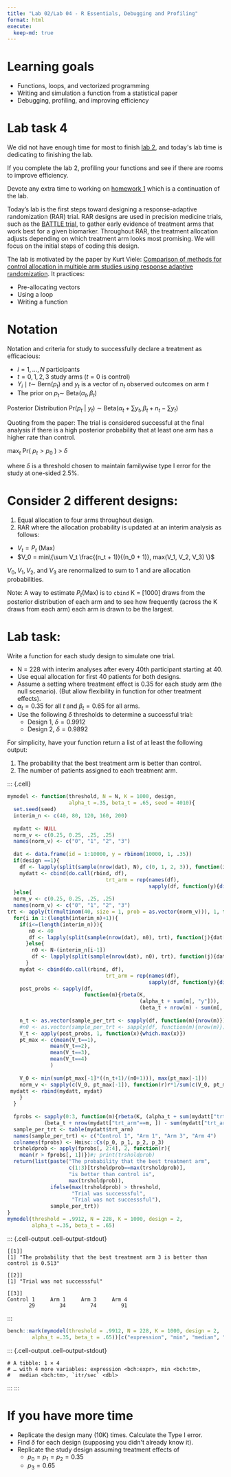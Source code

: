 ```yaml
---
title: "Lab 02/Lab 04 - R Essentials, Debugging and Profiling"
format: html
execute:
  keep-md: true
---
```




# Learning goals

* Functions, loops, and vectorized programming
* Writing and simulation a function from a statistical paper
* Debugging, profiling, and improving efficiency

# Lab task 4

We did not have enough time for most to finish [lab 2](https://uofuepibio.github.io/PHS7045-advanced-programming/week-02-lab.html), and today's lab time is dedicating to finishing the lab.

If you complete the lab 2, profiling your functions and see if there are rooms to improve efficiency.

Devote any extra time to working on [homework 1](https://uofuepibio.github.io/PHS7045-advanced-programming/hw-01-essentialsSimulations.html) which is a continuation of the lab.

Today’s lab is the first steps toward designing a response-adaptive randomization (RAR) trial.  RAR designs are used in precision medicine trials, such as the [BATTLE trial](https://aacrjournals.org/cancerdiscovery/article/1/1/44/2198?casa_token=pK1gZcX-FgkAAAAA:KmsD6qnoaOMxqHJlg0VGlmqr2nqIl49Xupuh0FX7nnJXNjtdBwVWsdmVtUIXKdEWQ_e5i9pG), to gather early evidence of treatment arms that work best for a given biomarker.  Throughout RAR, the treatment allocation adjusts depending on which treatment arm looks most promising.  We will focus on the initial steps of coding this design.

The lab is motivated by the paper by Kurt Viele: [Comparison of methods for control allocation in multiple arm studies using response adaptive randomization](https://journals.sagepub.com/doi/pdf/10.1177/1740774519877836).  It practices:

* Pre-allocating vectors
* Using a loop
* Writing a function

# Notation 

Notation and criteria for study to successfully declare a treatment as efficacious:

* $i = 1, \dots, N$ participants
* $t = 0, 1, 2, 3$ study arms ($t = 0$ is control)
* $Y_i \mid t \sim$ Bern($p_t$) and $y_t$ is a vector of $n_t$ observed outcomes on arm $t$
* The prior on $p_t \sim$ Beta($\alpha_t, \beta_t$)

Posterior Distribution Pr($p_t$ | $y_t$) $\sim$ Beta($\alpha_t + \sum y_t, \beta_t + n_t - \sum y_t$)

Quoting from the paper: The trial is considered successful at the final analysis if there is a high posterior probability that at least one arm has a higher rate than control.

max$_t$ Pr( $p_t > p_0$ ) > $\delta$

where $\delta$ is a threshold chosen to maintain familywise type I error for the study at one-sided 2.5\%.


# Consider 2 different designs:

1.	Equal allocation to four arms throughout design.
2.	RAR where the allocation probability is updated at an interim analysis as follows:

* $V_t = P_t$ (Max)
* $V_0 = min\{\sum V_t \frac{(n_t + 1)}{(n_0 + 1)}, max(V_1, V_2, V_3) \}$

$V_0, V_1, V_2,$ and $V_3$ are renormalized to sum to 1 and are allocation probabilities.

Note: A way to estimate $P_t$(Max) is to `cbind` K = [1000] draws from the posterior distribution of each arm and to see how frequently (across the K draws from each arm) each arm is drawn to be the largest.


# Lab task:

Write a function for each study design to simulate one trial.  

* N = 228 with interim analyses after every 40th participant starting at 40.
* Use equal allocation for first 40 patients for both designs.
* Assume a setting where treatment effect is 0.35 for each study arm (the null scenario).  (But allow flexibility in function for other treatment effects).
* $\alpha_t = 0.35$ for all $t$ and $\beta_t = 0.65$ for all arms.
* Use the following $\delta$ thresholds to determine a successful trial:
  * Design 1, $\delta = 0.9912$
  * Design 2, $\delta = 0.9892$

For simplicity, have your function return a list of at least the following output:

1. The probability that the best treatment arm is better than control.
2. The number of patients assigned to each treatment arm.


::: {.cell}

```{.r .cell-code}
mymodel <- function(threshold, N = N, K = 1000, design, 
                    alpha_t =.35, beta_t = .65, seed = 4010){
  set.seed(seed)
  interim_n <- c(40, 80, 120, 160, 200)
  
  mydatt <- NULL
  norm_v <- c(0.25, 0.25, .25, .25)
  names(norm_v) <- c("0", "1", "2", "3")
  
  dat <- data.frame(id = 1:10000, y = rbinom(10000, 1, .35))
  if(design ==1){
    df <- lapply(split(sample(nrow(dat), N), c(0, 1, 2, 3)), function(i){dat[i, ]})
    mydatt <- cbind(do.call(rbind, df), 
                                trt_arm = rep(names(df), 
                                              sapply(df, function(y){dim(y)[1]})))
  }else{
  norm_v <- c(0.25, 0.25, .25, .25)
  names(norm_v) <- c("0", "1", "2", "3")
trt <- apply(t(rmultinom(40, size = 1, prob = as.vector(norm_v))), 1, function(x) which(x==1)-1)
  for(i in 1:(length(interim_n)+1)){
    if(i<=(length(interim_n))){
       n0 <- 40
       df <- lapply(split(sample(nrow(dat), n0), trt), function(j){dat[j, ]})  
      }else{
        n0 <- N-(interim_n[i-1])
        df <- lapply(split(sample(nrow(dat), n0), trt), function(j){dat[j, ]})  
      }
    mydat <- cbind(do.call(rbind, df), 
                                trt_arm = rep(names(df), 
                                              sapply(df, function(y){dim(y)[1]})))
    post_probs <- sapply(df, 
                         function(m){rbeta(K, 
                                           (alpha_t + sum(m[, "y"])),
                                           (beta_t + nrow(m) - sum(m[, "y"])))})
    
    n_t <- as.vector(sample_per_trt <- sapply(df, function(m){nrow(m)})[2:4])
    #n0 <- as.vector(sample_per_trt <- sapply(df, function(m){nrow(m)})[-(2:4)])
    V_t <- apply(post_probs, 1, function(x){which.max(x)})
    pt_max <- c(mean(V_t==1),
              mean(V_t==2),
              mean(V_t==3),
              mean(V_t==4)
              )
    
    V_0 <- min(sum(pt_max[-1]*((n_t+1)/(n0+1))), max(pt_max[-1]))
    norm_v <- sapply(c(V_0, pt_max[-1]), function(r)r*1/sum(c(V_0, pt_max[-1])))
 mydatt <- rbind(mydatt, mydat)  
    }
  }
  
  fprobs <- sapply(0:3, function(m){rbeta(K, (alpha_t + sum(mydatt["trt_arm"==m, "y"])),
            (beta_t + nrow(mydatt["trt_arm"==m, ]) - sum(mydatt["trt_arm"==m, "y"])))})
  sample_per_trt <- table(mydatt$trt_arm)
  names(sample_per_trt) <- c("Control 1", "Arm 1", "Arm 3", "Arm 4")
  colnames(fprobs) <- Hmisc::Cs(p_0, p_1, p_2, p_3)
  trsholdprob <- apply(fprobs[, 2:4], 2, function(r){
    mean(r > fprobs[, 1])})#; print(trsholdprob) 
  return(list(paste("The probability that the best treatment arm",
                    c(1:3)[trsholdprob==max(trsholdprob)], 
                    "is better than control is",
                    max(trsholdprob)), 
              ifelse(max(trsholdprob) > threshold, 
                     "Trial was successsful", 
                     "Trial was not successsful"),
              sample_per_trt))
}
mymodel(threshold = .9912, N = 228, K = 1000, design = 2,
        alpha_t =.35, beta_t = .65)
```

::: {.cell-output .cell-output-stdout}
```
[[1]]
[1] "The probability that the best treatment arm 3 is better than control is 0.513"

[[2]]
[1] "Trial was not successsful"

[[3]]
Control 1     Arm 1     Arm 3     Arm 4 
       29        34        74        91 
```
:::

```{.r .cell-code}
bench::mark(mymodel(threshold = .9912, N = 228, K = 1000, design = 2,
        alpha_t =.35, beta_t = .65))[c("expression", "min", "median", "itr/sec", "n_gc")]
```

::: {.cell-output .cell-output-stdout}
```
# A tibble: 1 × 4
# … with 4 more variables: expression <bch:expr>, min <bch:tm>,
#   median <bch:tm>, `itr/sec` <dbl>
```
:::
:::





# If you have more time

* Replicate the design many (10K) times.  Calculate the Type I error.
* Find $\delta$ for each design (supposing you didn't already know it).
* Replicate the study design assuming treatment effects of 
  * $p_0 = p_1 = p_2 = 0.35$
  * $p_3 = 0.65$




